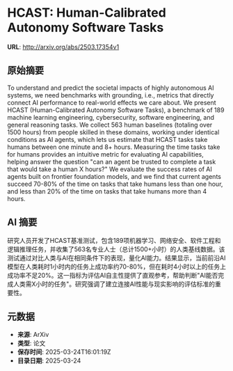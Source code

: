 # HCAST: Human-Calibrated Autonomy Software Tasks

**URL**: http://arxiv.org/abs/2503.17354v1

## 原始摘要

To understand and predict the societal impacts of highly autonomous AI
systems, we need benchmarks with grounding, i.e., metrics that directly connect
AI performance to real-world effects we care about. We present HCAST
(Human-Calibrated Autonomy Software Tasks), a benchmark of 189 machine learning
engineering, cybersecurity, software engineering, and general reasoning tasks.
We collect 563 human baselines (totaling over 1500 hours) from people skilled
in these domains, working under identical conditions as AI agents, which lets
us estimate that HCAST tasks take humans between one minute and 8+ hours.
Measuring the time tasks take for humans provides an intuitive metric for
evaluating AI capabilities, helping answer the question "can an agent be
trusted to complete a task that would take a human X hours?" We evaluate the
success rates of AI agents built on frontier foundation models, and we find
that current agents succeed 70-80% of the time on tasks that take humans less
than one hour, and less than 20% of the time on tasks that take humans more
than 4 hours.


## AI 摘要

研究人员开发了HCAST基准测试，包含189项机器学习、网络安全、软件工程和逻辑推理任务，并收集了563名专业人士（总计1500+小时）的人类基线数据。该测试通过对比人类与AI在相同条件下的表现，量化AI能力。结果显示，当前前沿AI模型在人类耗时1小时内的任务上成功率约70-80%，但在耗时4小时以上的任务上成功率不足20%。这一指标为评估AI自主性提供了直观参考，帮助判断"AI能否完成人类需X小时的任务"。研究强调了建立连接AI性能与现实影响的评估标准的重要性。

## 元数据

- **来源**: ArXiv
- **类型**: 论文
- **保存时间**: 2025-03-24T16:01:19Z
- **目录日期**: 2025-03-24
